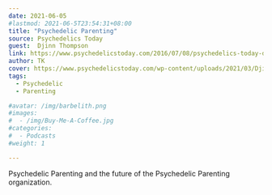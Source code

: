 ```yaml
---
date: 2021-06-05
#lastmod: 2021-06-5T23:54:31+08:00
title: "Psychedelic Parenting"
source: Psychedelics Today
guest:  Djinn Thompson
link: https://www.psychedelicstoday.com/2016/07/08/psychedelics-today-djinn-thompson-psychedelic-parenting/
author: TK
cover: https://www.psychedelicstoday.com/wp-content/uploads/2021/03/Djinn4-768x433.jpg
tags:
  - Psychedelic
  - Parenting

#avatar: /img/barbelith.png
#images:
#  - /img/Buy-Me-A-Coffee.jpg
#categories:
#  - Podcasts
#weight: 1

---
```

Psychedelic Parenting and the future of the Psychedelic Parenting organization.

<!--more-->
